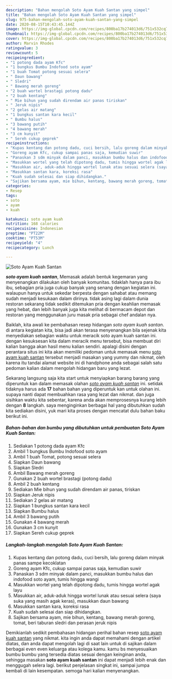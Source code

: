 ```yaml
---
description: "Bahan mengolah Soto Ayam Kuah Santan yang simpel"
title: "Bahan mengolah Soto Ayam Kuah Santan yang simpel"
slug: 975-bahan-mengolah-soto-ayam-kuah-santan-yang-simpel
date: 2020-08-15T10:43:45.144Z
image: https://img-global.cpcdn.com/recipes/800ba17b274013d6/751x532cq70/soto-ayam-kuah-santan-foto-resep-utama.jpg
thumbnail: https://img-global.cpcdn.com/recipes/800ba17b274013d6/751x532cq70/soto-ayam-kuah-santan-foto-resep-utama.jpg
cover: https://img-global.cpcdn.com/recipes/800ba17b274013d6/751x532cq70/soto-ayam-kuah-santan-foto-resep-utama.jpg
author: Marvin Rhodes
ratingvalue: 3
reviewcount: 5
recipeingredient:
- "1 potong dada ayam Kfc"
- "1 bungkus Bumbu Indofood soto ayam"
- "1 buah Tomat potong sesuai selera"
- " Daun bawang"
- " Sledri"
- " Bawang merah goreng"
- "2 buah wortel brastagi potong dadu"
- "2 buah kentang"
- " Mie bihun yang sudah direndam air panas tiriskan"
- " Jeruk nipis"
- "2 gelas air matang"
- "1 bungkus santan kara kecil"
- " Bumbu halus"
- "3 bawang putih"
- "4 bawang merah"
- "3 cm kunyit"
- " Sereh cukup geprek"
recipeinstructions:
- "Kupas kentang dan potong dadu, cuci bersih, lalu goreng dalam minyak panas sampe kecoklatan"
- "Goreng ayam Kfc, cukup sampai panas saja, kemudian suwir"
- "Panaskan 3 sdm minyak dalam panci, masukkan bumbu halus dan indofood soto ayam, tumis hingga wangi"
- "Masukkan wortel yang telah dipotong dadu, tumis hingga wortel agak layu"
- "Masukkan air, aduk-aduk hingga wortel lunak atau sesuai selera (saya suka yang masih agak keras), masukkan daun bawang"
- "Masukkan santan kara, koreksi rasa"
- "Kuah sudah selesai dan siap dihidangkan."
- "Sajikan bersama ayam, mie bihun, kentang, bawang merah goreng, tomat, beri taburan sledri dan perasan jeruk nipis"
categories:
- Resep
tags:
- soto
- ayam
- kuah

katakunci: soto ayam kuah 
nutrition: 168 calories
recipecuisine: Indonesian
preptime: "PT22M"
cooktime: "PT53M"
recipeyield: "4"
recipecategory: Lunch

---
```



![Soto Ayam Kuah Santan](https://img-global.cpcdn.com/recipes/800ba17b274013d6/751x532cq70/soto-ayam-kuah-santan-foto-resep-utama.jpg)

<b><i>soto ayam kuah santan</i></b>, Memasak adalah bentuk kegemaran yang menyenangkan dilakukan oleh banyak komunitas. tidaklah hanya para ibu ibu, sebagian pria juga cukup banyak yang senang dengan kegiatan ini. walaupun hanya untuk sekedar berpesta dengan sahabat atau memang sudah menjadi kesukaan dalam dirinya. tidak asing lagi dalam dunia restoran sekarang tidak sedikit ditemukan pria dengan keahlian memasak yang hebat, dan lebih banyak juga kita melihat di bermacam depot dan restoran yang menggunakan juru masak pria sebagai chef andalan nya.

Baiklah, kita awali ke pembahasan resep hidangan <i>soto ayam kuah santan</i>. di antara kegiatan kita, bisa jadi akan terasa menyenangkan bila sejenak kita menyediakan sebagian waktu untuk meracik soto ayam kuah santan ini. dengan kesuksesan kita dalam meracik menu tersebut, bisa membuat diri kalian bangga akan hasil menu kalian sendiri. apalagi disini dengan perantara situs ini kita akan memiliki pedoman untuk memasak menu <u>soto ayam kuah santan</u> tersebut menjadi masakan yang yummy dan nikmat, oleh karena itu tandai alamat website ini di handphone anda sebagai salah satu pedoman kalian dalam mengolah hidangan baru yang lezat.




Sekarang langsung saja kita start untuk menyiapkan barang barang yang diperuntuk kan dalam memasak olahan <u><i>soto ayam kuah santan</i></u> ini. setidak tidaknya harus ada <b>17</b> bahan bahan yang diperuntuk kan untuk olahan ini. supaya nanti dapat membuahkan rasa yang lezat dan nikmat. dan juga sisihkan waktu kita sebentar, karena anda akan memprosesnya kurang lebih dengan <b>8</b> langkah. saya menginginkan berbagai hal yang dibutuhkan sudah kita sediakan disini, yuk mari kita proses dengan mencatat dulu bahan baku berikut ini.

<!--inarticleads1-->

##### Bahan-bahan dan bumbu yang dibutuhkan untuk pembuatan Soto Ayam Kuah Santan:

1. Sediakan 1 potong dada ayam Kfc
1. Ambil 1 bungkus Bumbu Indofood soto ayam
1. Ambil 1 buah Tomat, potong sesuai selera
1. Siapkan  Daun bawang
1. Siapkan  Sledri
1. Ambil  Bawang merah goreng
1. Gunakan 2 buah wortel brastagi (potong dadu)
1. Ambil 2 buah kentang
1. Sediakan  Mie bihun yang sudah direndam air panas, tiriskan
1. Siapkan  Jeruk nipis
1. Sediakan 2 gelas air matang
1. Siapkan 1 bungkus santan kara kecil
1. Siapkan  Bumbu halus
1. Ambil 3 bawang putih
1. Gunakan 4 bawang merah
1. Gunakan 3 cm kunyit
1. Siapkan  Sereh cukup geprek




<!--inarticleads2-->

##### Langkah-langkah mengolah Soto Ayam Kuah Santan:

1. Kupas kentang dan potong dadu, cuci bersih, lalu goreng dalam minyak panas sampe kecoklatan
1. Goreng ayam Kfc, cukup sampai panas saja, kemudian suwir
1. Panaskan 3 sdm minyak dalam panci, masukkan bumbu halus dan indofood soto ayam, tumis hingga wangi
1. Masukkan wortel yang telah dipotong dadu, tumis hingga wortel agak layu
1. Masukkan air, aduk-aduk hingga wortel lunak atau sesuai selera (saya suka yang masih agak keras), masukkan daun bawang
1. Masukkan santan kara, koreksi rasa
1. Kuah sudah selesai dan siap dihidangkan.
1. Sajikan bersama ayam, mie bihun, kentang, bawang merah goreng, tomat, beri taburan sledri dan perasan jeruk nipis




Demikianlah sedikit pembahasan hidangan perihal bahan resep <u>soto ayam kuah santan</u> yang nikmat. kita ingin anda dapat memahami dengan artikel diatas, dan anda dapat mengolah lagi di saat lain untuk di sajikan dalam berbagai even even keluarga atau kolega kamu. kamu bs menyesuaikan bumbu bumbu yang tersedia diatas sesuai dengan keinginan anda, sehingga masakan <b>soto ayam kuah santan</b> ini dapat menjadi lebih enak dan menggugah selera lagi. berikut penjelasan singkat ini, sampai jumpa kembali di lain kesempatan. semoga hari kalian menyenangkan.
